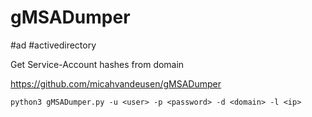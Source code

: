 # gMSADumper
#ad #activedirectory 

Get Service-Account hashes from domain

https://github.com/micahvandeusen/gMSADumper

`python3 gMSADumper.py -u <user> -p <password> -d <domain> -l <ip>`
